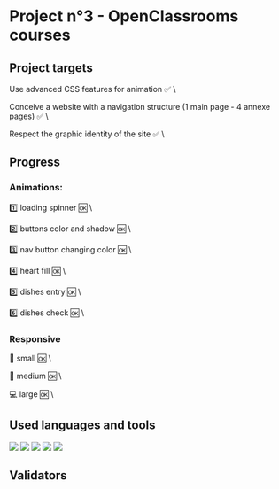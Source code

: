 # Project n°3 - OpenClassrooms courses

## Project targets

Use advanced CSS features for animation :white_check_mark: \

Conceive a website with a navigation structure (1 main page - 4 annexe pages) :white_check_mark: \

Respect the graphic identity of the site :white_check_mark: \
## Progress
### Animations:

:one: loading spinner :ok: \

:two: buttons color and shadow :ok: \

:three: nav button changing color :ok: \

:four: heart fill :ok: \

:five: dishes entry :ok: \

:six: dishes check :ok: \

### Responsive
:iphone: small :ok: \

:iphone: medium :ok: \

:computer: large :ok: \

## Used languages and tools
<img src="https://img.shields.io/badge/css3%20-%231572B6.svg?&style=for-the-badge&logo=css3&logoColor=white"/>
<img src="https://img.shields.io/badge/html5%20-%23E34F26.svg?&style=for-the-badge&logo=html5&logoColor=white"/>
<img src="https://img.shields.io/badge/git%20-%23F05033.svg?&style=for-the-badge&logo=git&logoColor=white"/>
<img src="https://img.shields.io/badge/github%20-%23121011.svg?&style=for-the-badge&logo=github&logoColor=white"/>
<img src="https://img.shields.io/badge/SASS%20-hotpink.svg?&style=for-the-badge&logo=SASS&logoColor=white"/>



## Validators


